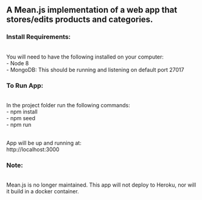 ## A Mean.js implementation of a web app that stores/edits products and categories.
<h3>Install Requirements:</h3>
<br>You will need to have the following installed on your computer:
<br>- Node 8
<br>- MongoDB: This should be running and listening on default port 27017

<h3>To Run App:</h3>
<br>In the project folder run the following commands:
<br>- npm install
<br>- npm seed
<br>- npm run

<br>App will be up and running at:
<br>http://localhost:3000

<h3>Note:</h3>
<br>Mean.js is no longer maintained. This app will not deploy to Heroku, nor will it build in a docker container.
